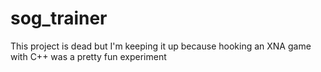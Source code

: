 # sog_trainer
This project is dead but I'm keeping it up because hooking an XNA game with C++ was a pretty fun experiment

